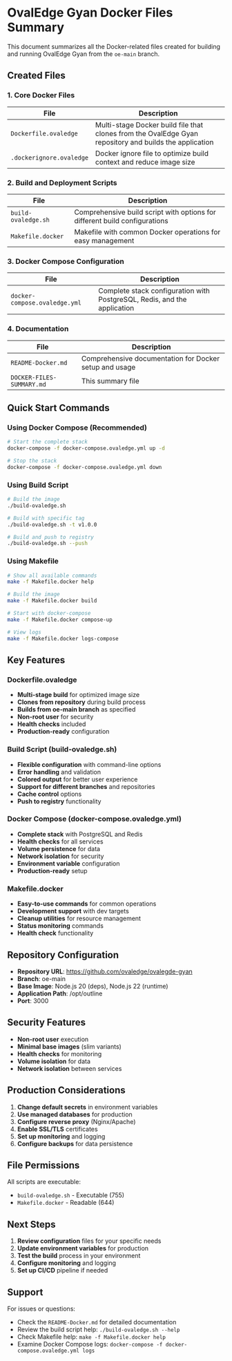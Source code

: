 # OvalEdge Gyan Docker Files Summary

This document summarizes all the Docker-related files created for building and running OvalEdge Gyan from the `oe-main` branch.

## Created Files

### 1. Core Docker Files

| File | Description |
|------|-------------|
| `Dockerfile.ovaledge` | Multi-stage Docker build file that clones from the OvalEdge Gyan repository and builds the application |
| `.dockerignore.ovaledge` | Docker ignore file to optimize build context and reduce image size |

### 2. Build and Deployment Scripts

| File | Description |
|------|-------------|
| `build-ovaledge.sh` | Comprehensive build script with options for different build configurations |
| `Makefile.docker` | Makefile with common Docker operations for easy management |

### 3. Docker Compose Configuration

| File | Description |
|------|-------------|
| `docker-compose.ovaledge.yml` | Complete stack configuration with PostgreSQL, Redis, and the application |

### 4. Documentation

| File | Description |
|------|-------------|
| `README-Docker.md` | Comprehensive documentation for Docker setup and usage |
| `DOCKER-FILES-SUMMARY.md` | This summary file |

## Quick Start Commands

### Using Docker Compose (Recommended)
```bash
# Start the complete stack
docker-compose -f docker-compose.ovaledge.yml up -d

# Stop the stack
docker-compose -f docker-compose.ovaledge.yml down
```

### Using Build Script
```bash
# Build the image
./build-ovaledge.sh

# Build with specific tag
./build-ovaledge.sh -t v1.0.0

# Build and push to registry
./build-ovaledge.sh --push
```

### Using Makefile
```bash
# Show all available commands
make -f Makefile.docker help

# Build the image
make -f Makefile.docker build

# Start with docker-compose
make -f Makefile.docker compose-up

# View logs
make -f Makefile.docker logs-compose
```

## Key Features

### Dockerfile.ovaledge
- **Multi-stage build** for optimized image size
- **Clones from repository** during build process
- **Builds from oe-main branch** as specified
- **Non-root user** for security
- **Health checks** included
- **Production-ready** configuration

### Build Script (build-ovaledge.sh)
- **Flexible configuration** with command-line options
- **Error handling** and validation
- **Colored output** for better user experience
- **Support for different branches** and repositories
- **Cache control** options
- **Push to registry** functionality

### Docker Compose (docker-compose.ovaledge.yml)
- **Complete stack** with PostgreSQL and Redis
- **Health checks** for all services
- **Volume persistence** for data
- **Network isolation** for security
- **Environment variable** configuration
- **Production-ready** setup

### Makefile.docker
- **Easy-to-use commands** for common operations
- **Development support** with dev targets
- **Cleanup utilities** for resource management
- **Status monitoring** commands
- **Health check** functionality

## Repository Configuration

- **Repository URL**: https://github.com/ovaledge/ovalegde-gyan
- **Branch**: oe-main
- **Base Image**: Node.js 20 (deps), Node.js 22 (runtime)
- **Application Path**: /opt/outline
- **Port**: 3000

## Security Features

- **Non-root user** execution
- **Minimal base images** (slim variants)
- **Health checks** for monitoring
- **Volume isolation** for data
- **Network isolation** between services

## Production Considerations

1. **Change default secrets** in environment variables
2. **Use managed databases** for production
3. **Configure reverse proxy** (Nginx/Apache)
4. **Enable SSL/TLS** certificates
5. **Set up monitoring** and logging
6. **Configure backups** for data persistence

## File Permissions

All scripts are executable:
- `build-ovaledge.sh` - Executable (755)
- `Makefile.docker` - Readable (644)

## Next Steps

1. **Review configuration** files for your specific needs
2. **Update environment variables** for production
3. **Test the build** process in your environment
4. **Configure monitoring** and logging
5. **Set up CI/CD** pipeline if needed

## Support

For issues or questions:
- Check the `README-Docker.md` for detailed documentation
- Review the build script help: `./build-ovaledge.sh --help`
- Check Makefile help: `make -f Makefile.docker help`
- Examine Docker Compose logs: `docker-compose -f docker-compose.ovaledge.yml logs`
